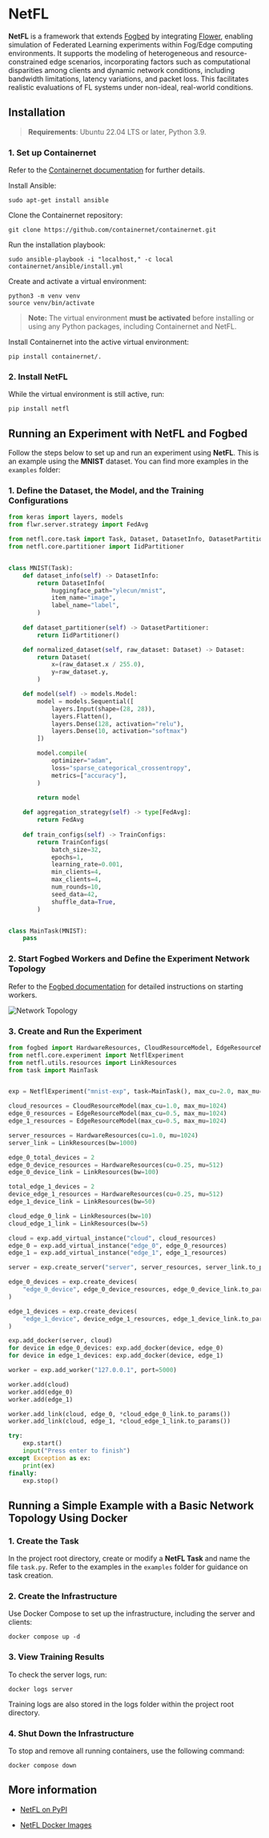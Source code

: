 # NetFL

**NetFL** is a framework that extends [Fogbed](https://github.com/larsid/fogbed) by integrating [Flower](https://github.com/adap/flower), enabling simulation of Federated Learning experiments within Fog/Edge computing environments. It supports the modeling of heterogeneous and resource-constrained edge scenarios, incorporating factors such as computational disparities among clients and dynamic network conditions, including bandwidth limitations, latency variations, and packet loss. This facilitates realistic evaluations of FL systems under non-ideal, real-world conditions.

## Installation

> **Requirements**: Ubuntu 22.04 LTS or later, Python 3.9.

### 1. Set up Containernet

Refer to the [Containernet documentation](https://github.com/containernet/containernet) for further details.

Install Ansible:

```
sudo apt-get install ansible
```

Clone the Containernet repository:

```
git clone https://github.com/containernet/containernet.git
```

Run the installation playbook:

```
sudo ansible-playbook -i "localhost," -c local containernet/ansible/install.yml
```

Create and activate a virtual environment:

```
python3 -m venv venv
source venv/bin/activate
```

> **Note:** The virtual environment **must be activated** before installing or using any Python packages, including Containernet and NetFL.

Install Containernet into the active virtual environment:

```
pip install containernet/.
```

### 2. Install NetFL

While the virtual environment is still active, run:

```
pip install netfl
```

## Running an Experiment with NetFL and Fogbed

Follow the steps below to set up and run an experiment using **NetFL**. This is an example using the **MNIST** dataset. You can find more examples in the `examples` folder:

### 1. Define the Dataset, the Model, and the Training Configurations

```py
from keras import layers, models
from flwr.server.strategy import FedAvg

from netfl.core.task import Task, Dataset, DatasetInfo, DatasetPartitioner, TrainConfigs
from netfl.core.partitioner import IidPartitioner


class MNIST(Task):
    def dataset_info(self) -> DatasetInfo:
        return DatasetInfo(
            huggingface_path="ylecun/mnist",
            item_name="image",
            label_name="label",
        )
    
    def dataset_partitioner(self) -> DatasetPartitioner:
        return IidPartitioner()

    def normalized_dataset(self, raw_dataset: Dataset) -> Dataset:
        return Dataset(
            x=(raw_dataset.x / 255.0),
            y=raw_dataset.y,
        )

    def model(self) -> models.Model:
        model = models.Sequential([
            layers.Input(shape=(28, 28)),
            layers.Flatten(),
            layers.Dense(128, activation="relu"),
            layers.Dense(10, activation="softmax")
        ])

        model.compile(
            optimizer="adam",
            loss="sparse_categorical_crossentropy",
            metrics=["accuracy"],
        )
        
        return model

    def aggregation_strategy(self) -> type[FedAvg]:
        return FedAvg
    
    def train_configs(self) -> TrainConfigs:
	    return TrainConfigs(
            batch_size=32,
            epochs=1,
            learning_rate=0.001,
            min_clients=4,
            max_clients=4,
            num_rounds=10,
            seed_data=42,
            shuffle_data=True,
        )


class MainTask(MNIST):
    pass

```

### 2. Start Fogbed Workers and Define the Experiment Network Topology

Refer to the [Fogbed documentation](https://larsid.github.io/fogbed/distributed_emulation) for detailed instructions on starting workers.

![Network Topology](https://i.postimg.cc/3r2k2W90/network-topology.png)

### 3. Create and Run the Experiment

```py
from fogbed import HardwareResources, CloudResourceModel, EdgeResourceModel
from netfl.core.experiment import NetflExperiment
from netfl.utils.resources import LinkResources
from task import MainTask


exp = NetflExperiment("mnist-exp", task=MainTask(), max_cu=2.0, max_mu=4096)

cloud_resources = CloudResourceModel(max_cu=1.0, max_mu=1024)
edge_0_resources = EdgeResourceModel(max_cu=0.5, max_mu=1024)
edge_1_resources = EdgeResourceModel(max_cu=0.5, max_mu=1024)

server_resources = HardwareResources(cu=1.0, mu=1024)
server_link = LinkResources(bw=1000)

edge_0_total_devices = 2
edge_0_device_resources = HardwareResources(cu=0.25, mu=512)
edge_0_device_link = LinkResources(bw=100)

total_edge_1_devices = 2
device_edge_1_resources = HardwareResources(cu=0.25, mu=512)
edge_1_device_link = LinkResources(bw=50)

cloud_edge_0_link = LinkResources(bw=10)
cloud_edge_1_link = LinkResources(bw=5)

cloud = exp.add_virtual_instance("cloud", cloud_resources)
edge_0 = exp.add_virtual_instance("edge_0", edge_0_resources)
edge_1 = exp.add_virtual_instance("edge_1", edge_1_resources)

server = exp.create_server("server", server_resources, server_link.to_params())

edge_0_devices = exp.create_devices(
    "edge_0_device", edge_0_device_resources, edge_0_device_link.to_params(), edge_0_total_devices
)

edge_1_devices = exp.create_devices(
    "edge_1_device", device_edge_1_resources, edge_1_device_link.to_params(), total_edge_1_devices
)

exp.add_docker(server, cloud)
for device in edge_0_devices: exp.add_docker(device, edge_0)
for device in edge_1_devices: exp.add_docker(device, edge_1)

worker = exp.add_worker("127.0.0.1", port=5000)

worker.add(cloud)
worker.add(edge_0)
worker.add(edge_1)

worker.add_link(cloud, edge_0, *cloud_edge_0_link.to_params())
worker.add_link(cloud, edge_1, *cloud_edge_1_link.to_params())

try:
    exp.start()
    input("Press enter to finish")
except Exception as ex: 
    print(ex)
finally:
    exp.stop()

```

## Running a Simple Example with a Basic Network Topology Using Docker

### 1. Create the Task

In the project root directory, create or modify a **NetFL Task** and name the file `task.py`. Refer to the examples in the `examples` folder for guidance on task creation.

### 2. Create the Infrastructure

Use Docker Compose to set up the infrastructure, including the server and clients:

```
docker compose up -d
```

### 3. View Training Results

To check the server logs, run:

```
docker logs server
```

Training logs are also stored in the logs folder within the project root directory. 

### 4. Shut Down the Infrastructure

To stop and remove all running containers, use the following command:

```
docker compose down
```

## More information

- [NetFL on PyPI](https://pypi.org/project/netfl)

- [NetFL Docker Images](https://hub.docker.com/r/netfl/netfl/tags)
